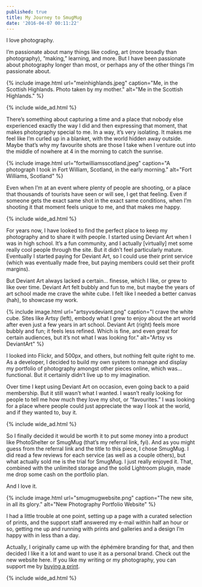 ```yaml
---
published: true
title: My Journey to SmugMug
date: '2016-04-07 00:11:22'
---
```

I love photography.

I’m passionate about many things like coding, art (more broadly than photography), “making,” learning, and more. But I have been passionate about photography longer than most, or perhaps any of the other things I’m passionate about.

{% include image.html url="meinhighlands.jpeg" caption="Me, in the Scottish Highlands. Photo taken by my mother." alt="Me in the Scottish Highlands." %}

{% include wide_ad.html %}

There’s something about capturing a time and a place that nobody else experienced exactly the way I did and then expressing that moment, that makes photography special to me. In a way, it’s very isolating. It makes me feel like I’m curled up in a blanket, with the world hidden away outside. Maybe that’s why my favourite shots are those I take when I venture out into the middle of nowhere at 4 in the morning to catch the sunrise.

{% include image.html url="fortwilliamsscotland.jpeg" caption="A photograph I took in Fort William, Scotland, in the early morning." alt="Fort Williams, Scotland" %}

Even when I’m at an event where plenty of people are shooting, or a place that thousands of tourists have seen or will see, I get that feeling. Even if someone gets the exact same shot in the exact same conditions, when I’m shooting it that moment feels unique to me, and that makes me happy.

{% include wide_ad.html %}

For years now, I have looked to find the perfect place to keep my photography and to share it with people. I started using Deviant Art when I was in high school. It’s a fun community, and I actually [virtually] met some really cool people through the site. But it didn’t feel particularly mature. Eventually I started paying for Deviant Art, so I could use their print service (which was eventually made free, but paying members could set their profit margins).

But Deviant Art always lacked a certain… finesse, which I like, or grew to like over time. Deviant Art felt bubbly and fun to me, but maybe the years of art school made me crave the white cube. I felt like I needed a better canvas (hah), to showcase my work.

{% include image.html url="artsyvsdeviant.png" caption="I crave the white cube. Sites like Artsy (left), embody what I grew to enjoy about the art world after even just a few years in art school. Deviant Art (right) feels more bubbly and fun; it feels less refined. Which is fine, and even great for certain audiences, but it’s not what I was looking for." alt="Artsy vs DeviantArt" %}

I looked into Flickr, and 500px, and others, but nothing felt quite right to me. As a developer, I decided to build my own system to manage and display my portfolio of photography amongst other pieces online, which was… functional. But it certainly didn’t live up to my imagination.

Over time I kept using Deviant Art on occasion, even going back to a paid membership. But it still wasn’t what I wanted. I wasn’t really looking for people to tell me how much they love my shot, or “favourites.” I was looking for a place where people could just appreciate the way I look at the world, and if they wanted to, buy it.

{% include wide_ad.html %}

So I finally decided it would be worth it to put some money into a product like PhotoShelter or SmugMug (that’s my referral link, fyi). And as you might guess from the referral link and the title to this piece, I chose SmugMug.
I did read a few reviews for each service (as well as a couple others), but what actually sold me is the trial for SmugMug. I just really enjoyed it. That, combined with the unlimited storage and the solid Lightroom plugin, made me drop some cash on the portfolio plan.

And I love it.

{% include image.html url="smugmugwebsite.png" caption="The new site, in all its glory." alt="New Photography Portfolio Website" %}

I had a little trouble at one point, setting up a page with a curated selection of prints, and the support staff answered my e-mail within half an hour or so, getting me up and running with prints and galleries and a design I’m happy with in less than a day.

Actually, I originally came up with the éphémère branding for that, and then decided I like it a lot and want to use it as a personal brand. Check out the new website here. If you like my writing or my photography, you can support me by [buying a print](https://photography.raphaeltm.com).

{% include wide_ad.html %}